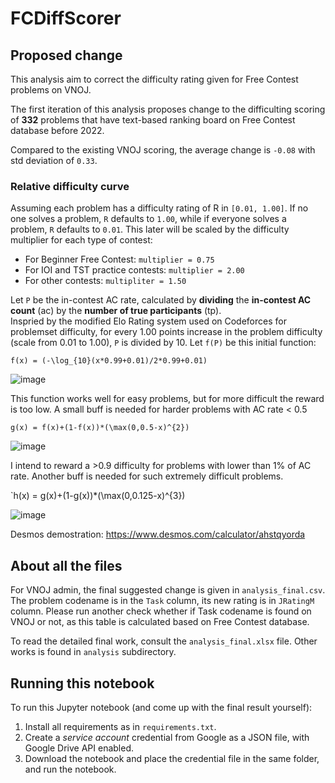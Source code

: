 # FCDiffScorer

## Proposed change
This analysis aim to correct the difficulty rating given for Free Contest problems on VNOJ. 

The first iteration of this analysis proposes change to the difficulting scoring of **332** problems that have text-based ranking board on Free Contest database before 2022. 

Compared to the existing VNOJ scoring, the average change is `-0.08` with std deviation of `0.33`. 

### Relative difficulty curve 

Assuming each problem has a difficulty rating of R in `[0.01, 1.00]`. If no one solves a problem, `R` defaults to `1.00`, while if everyone solves a problem, `R` defaults to `0.01`. This later will be scaled by the difficulty multiplier for each type of contest:

- For Beginner Free Contest: `multiplier = 0.75`
- For IOI and TST practice contests: `multiplier = 2.00` 
- For other contests: `multipliter = 1.50` 

Let `P` be the in-contest AC rate, calculated by **dividing** the **in-contest AC count** (ac) by the **number of true participants** (tp).  
Inspried by the modified Elo Rating system used on Codeforces for problemset difficulty, for every 1.00 points increase in the problem difficulty (scale from 0.01 to 1.00), `P` is divided by 10. Let `f(P)` be this initial function:

`f(x) = (-\log_{10}(x*0.99+0.01)/2*0.99+0.01)` 

![image](https://user-images.githubusercontent.com/30857393/216832527-10c509a7-d770-4588-a607-91997599d41c.png)

This function works well for easy problems, but for more difficult the reward is too low. A small buff is needed for harder problems with AC rate < 0.5

`g(x) = f(x)+(1-f(x))*(\max(0,0.5-x)^{2})`

![image](https://user-images.githubusercontent.com/30857393/216832830-754d92b7-72de-41e9-9cf9-3ab577275b03.png)

I intend to reward a >0.9 difficulty for problems with lower than 1% of AC rate. Another buff is needed for such extremely difficult problems.

`h(x) = g(x)+(1-g(x))*(\max(0,0.125-x)^{3})

![image](https://user-images.githubusercontent.com/30857393/216832785-d823a949-e5ca-4e0b-b4f1-c000eae40757.png)

Desmos demostration: https://www.desmos.com/calculator/ahstqyorda 

## About all the files

For VNOJ admin, the final suggested change is given in `analysis_final.csv`. The problem codename is in the `Task` column, its new rating is in `JRatingM` column. Please run another check whether if Task codename is found on VNOJ or not, as this table is calculated based on Free Contest database. 

To read the detailed final work, consult the `analysis_final.xlsx` file. Other works is found in `analysis` subdirectory. 

## Running this notebook

To run this Jupyter notebook (and come up with the final result yourself): 

1. Install all requirements as in `requirements.txt`.
2. Create a *service account* credential from Google as a JSON file, with Google Drive API enabled.
3. Download the notebook and place the credential file in the same folder, and run the notebook.
